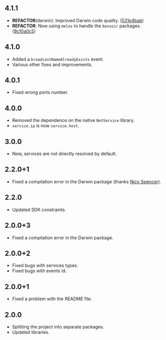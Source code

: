 ## 4.1.1

 - **REFACTOR**(darwin): Improved Darwin code quality. ([531e4bab](https://github.com/Skyost/Bonsoir/commit/531e4babd940823d998cccd57a61c4532f0ad395))
 - **REFACTOR**: Now using `melos` to handle the `bonsoir` packages. ([9c10a0c5](https://github.com/Skyost/Bonsoir/commit/9c10a0c588e407d80f7551ebb992e9b70b05da92))

## 4.1.0

* Added a `broadcastNameAlreadyExists` event.
* Various other fixes and improvements.

## 4.0.1

* Fixed wrong ports number.

## 4.0.0

* Removed the dependence on the native `NetService` library.
* `service.ip` is now `service.host`.

## 3.0.0

* Now, services are not directly resolved by default.

## 2.2.0+1

* Fixed a compilation error in the Darwin package (thanks [Nico Spencer](https://github.com/nicholasspencer)).

## 2.2.0

* Updated SDK constraints.

## 2.0.0+3

* Fixed a compilation error in the Darwin package.

## 2.0.0+2

* Fixed bugs with services types.
* Fixed bugs with events id.

## 2.0.0+1

* Fixed a problem with the README file.

## 2.0.0

* Splitting the project into separate packages.
* Updated libraries.